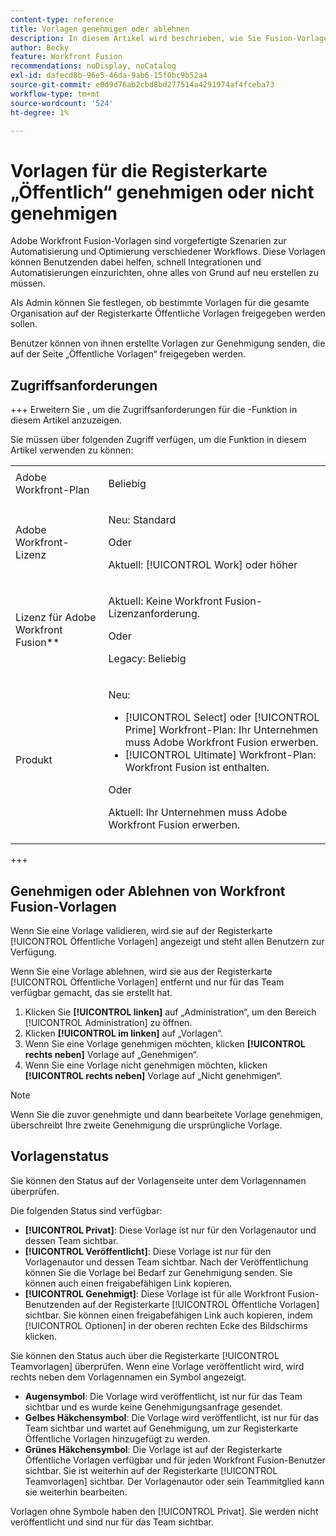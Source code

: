 ```yaml
---
content-type: reference
title: Vorlagen genehmigen oder ablehnen
description: In diesem Artikel wird beschrieben, wie Sie Fusion-Vorlagen genehmigen oder ablehnen.
author: Becky
feature: Workfront Fusion
recommendations: noDisplay, noCatalog
exl-id: dafecd8b-96e5-46da-9ab6-15f0bc9b52a4
source-git-commit: e0d9d76ab2cbd8bd277514a4291974af4fceba73
workflow-type: tm+mt
source-wordcount: '524'
ht-degree: 1%

---
```


# Vorlagen für die Registerkarte „Öffentlich“ genehmigen oder nicht genehmigen

Adobe Workfront Fusion-Vorlagen sind vorgefertigte Szenarien zur Automatisierung und Optimierung verschiedener Workflows. Diese Vorlagen können Benutzenden dabei helfen, schnell Integrationen und Automatisierungen einzurichten, ohne alles von Grund auf neu erstellen zu müssen.

Als Admin können Sie festlegen, ob bestimmte Vorlagen für die gesamte Organisation auf der Registerkarte Öffentliche Vorlagen freigegeben werden sollen.

Benutzer können von ihnen erstellte Vorlagen zur Genehmigung senden, die auf der Seite „Öffentliche Vorlagen“ freigegeben werden. <!--do the have to be requested or can an admin just choose to approve?-->

## Zugriffsanforderungen

+++ Erweitern Sie , um die Zugriffsanforderungen für die -Funktion in diesem Artikel anzuzeigen.

Sie müssen über folgenden Zugriff verfügen, um die Funktion in diesem Artikel verwenden zu können:

<table style="table-layout:auto">
  <col>
  <col>
  <tbody>
    <tr>
      <td role="rowheader">Adobe Workfront-Plan</td>
      <td><p>Beliebig</p></td>
    </tr>
    <tr data-mc-conditions="">
      <td role="rowheader">Adobe Workfront-Lizenz</td>
      <td><p>Neu: Standard</p><p>Oder</p><p>Aktuell: [!UICONTROL Work] oder höher</p></td>
    </tr>
    <tr>
      <td role="rowheader">Lizenz für Adobe Workfront Fusion**</td>
      <td>
        <p>Aktuell: Keine Workfront Fusion-Lizenzanforderung.</p>
        <p>Oder</p>
        <p>Legacy: Beliebig</p>
      </td>
    </tr>
    <tr>
      <td role="rowheader">Produkt</td>
      <td>
        <p>Neu:</p>
        <ul>
          <li>[!UICONTROL Select] oder [!UICONTROL Prime] Workfront-Plan: Ihr Unternehmen muss Adobe Workfront Fusion erwerben.</li>
          <li>[!UICONTROL Ultimate] Workfront-Plan: Workfront Fusion ist enthalten.</li>
        </ul>
        <p>Oder</p>
        <p>Aktuell: Ihr Unternehmen muss Adobe Workfront Fusion erwerben.</p>
      </td>
    </tr>
  </tbody>
</table>

<!--
For more detail about the information in this table, see [Access requirements in Workfront documentation](/help/quicksilver/administration-and-setup/add-users/access-levels-and-object-permissions/access-level-requirements-in-documentation.md). 

For information on Adobe Workfront Fusion licenses, see [Adobe Workfront Fusion licenses](../../workfront-fusion/get-started/license-automation-vs-integration.md).-->

+++

## Genehmigen oder Ablehnen von Workfront Fusion-Vorlagen

Wenn Sie eine Vorlage validieren, wird sie auf der Registerkarte [!UICONTROL Öffentliche Vorlagen] angezeigt und steht allen Benutzern zur Verfügung.

Wenn Sie eine Vorlage ablehnen, wird sie aus der Registerkarte [!UICONTROL Öffentliche Vorlagen] entfernt und nur für das Team verfügbar gemacht, das sie erstellt hat.

1. Klicken Sie **[!UICONTROL linken]** auf „Administration“, um den Bereich [!UICONTROL Administration] zu öffnen.
1. Klicken **[!UICONTROL im linken]** auf „Vorlagen“.
1. Wenn Sie eine Vorlage genehmigen möchten, klicken **[!UICONTROL rechts neben]** Vorlage auf „Genehmigen“.
1. Wenn Sie eine Vorlage nicht genehmigen möchten, klicken **[!UICONTROL rechts neben]** Vorlage auf „Nicht genehmigen“.

>[!NOTE]
>
>Wenn Sie die zuvor genehmigte und dann bearbeitete Vorlage genehmigen, überschreibt Ihre zweite Genehmigung die ursprüngliche Vorlage.


## Vorlagenstatus

Sie können den Status auf der Vorlagenseite unter dem Vorlagennamen überprüfen.

Die folgenden Status sind verfügbar:

* **[!UICONTROL Privat]**: Diese Vorlage ist nur für den Vorlagenautor und dessen Team sichtbar.
* **[!UICONTROL Veröffentlicht]**: Diese Vorlage ist nur für den Vorlagenautor und dessen Team sichtbar. Nach der Veröffentlichung können Sie die Vorlage bei Bedarf zur Genehmigung senden. Sie können auch einen freigabefähigen Link kopieren.
* **[!UICONTROL Genehmigt]**: Diese Vorlage ist für alle Workfront Fusion-Benutzenden auf der Registerkarte [!UICONTROL Öffentliche Vorlagen] sichtbar. Sie können einen freigabefähigen Link auch kopieren, indem [!UICONTROL Optionen] in der oberen rechten Ecke des Bildschirms klicken.

Sie können den Status auch über die Registerkarte [!UICONTROL Teamvorlagen] überprüfen. Wenn eine Vorlage veröffentlicht wird, wird rechts neben dem Vorlagennamen ein Symbol angezeigt.

* **Augensymbol**: Die Vorlage wird veröffentlicht, ist nur für das Team sichtbar und es wurde keine Genehmigungsanfrage gesendet.
* **Gelbes Häkchensymbol**: Die Vorlage wird veröffentlicht, ist nur für das Team sichtbar und wartet auf Genehmigung, um zur Registerkarte Öffentliche Vorlagen hinzugefügt zu werden.
* **Grünes Häkchensymbol**: Die Vorlage ist auf der Registerkarte Öffentliche Vorlagen verfügbar und für jeden Workfront Fusion-Benutzer sichtbar. Sie ist weiterhin auf der Registerkarte [!UICONTROL Teamvorlagen] sichtbar. Der Vorlagenautor oder sein Teammitglied kann sie weiterhin bearbeiten.

Vorlagen ohne Symbole haben den [!UICONTROL Privat]. Sie werden nicht veröffentlicht und sind nur für das Team sichtbar.


<!--

## Questions about how this works

Editing

1. If an admin edits a template, do they have to publish again? ... Do they have to approve again?
1. What does publishing actually do?
1. Does a user have to submit for approval to share on the Public tab or can admin go through and approve/reject which ones they want? 
1. What is the admin approving? Does a user have to submit it for approval? 



What does "Publishing" mean?
What does "Approving" mean?
If an admin edits a template, do they have to publish again? ... Do they have to approve again?
Does a user have to submit for approval to share on the Public tab or can admin go through and approve/reject which ones they want? 
What is the admin approving? Does a user have to submit it for approval?

-->
